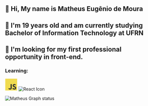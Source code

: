 ## 👋 Hi, My name is Matheus Eugênio de Moura

## 📝 I'm 19 years old and am currently studying Bachelor of Information Technology at UFRN

## 🤝 I'm looking for my first professional opportunity in front-end.

### Learning:

<img alt="JavaScript Icon" src="https://raw.githubusercontent.com/devicons/devicon/master/icons/javascript/javascript-original.svg" width=40 height=40 /> <img alt="React Icon" src="https://reactnative.dev/img/header_logo.svg" width=40 height=40 />

![Matheus Graph status](https://github-readme-stats.vercel.app/api?username=M4TY21&show_icons=true&theme=github_dark&include_all_commits=true&count_private=true)
